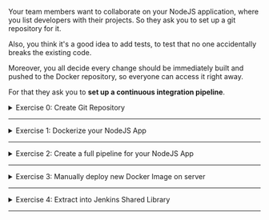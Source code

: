 Your team members want to collaborate on your NodeJS application, where you list developers with their projects. So they ask you to set up a git repository for it.

Also, you think it's a good idea to add tests, to test that no one accidentally breaks the existing code.

Moreover, you all decide every change should be immediately built and pushed to the Docker repository, so everyone can access it right away.

For that they ask you to **set up a continuous integration pipeline**.

<details>
<summary>Exercise 0: Create Git Repository</summary>
<br />

**Tasks:**

- clone the git repository `https://gitlab.com/devops-bootcamp3/node-project.git`
- create your own project/git repo from it

**Steps to solve the tasks:**

```sh
git clone https://gitlab.com/devops-bootcamp3/node-project.git
cd node-project

# remove remote repo reference
rm -rf .git
# create your own local repository and commit its content
cd ..
git init 
git add .
git commit -m "Initial commit"

# create git repository on GitHub push your newly created local repository to it
git remote add origin git@github.com:fsiegrist/devops-bootcamp-08-jenkins.git
# rename master branch of original Gitlab repository to main (default on GitHub)
git branch -M main
# push your newly created local repository to it
git push -u origin main
```

</details>

******

<details>
<summary>Exercise 1: Dockerize your NodeJS App</summary>
<br />

**Tasks:**

Configure your application to be built as a Docker image.
- Dockerize your NodeJS app

**Steps to solve the tasks:**

</details>

******

<details>
<summary>Exercise 2: Create a full pipeline for your NodeJS App</summary>
<br />

**Tasks:**

You want the following steps to be included in your pipeline:
- Increment version\
  The application's version and docker image version should be incremented.
- Run tests\
  You want to test the code, to be sure to deploy only working code. When tests fail, the pipeline should abort.
- Build docker image with incremented version
- Push to Docker repository
- Commit to Git\
  The application version increment must be committed and pushed to a remote Git repository.

**Steps to solve the tasks:**

</details>

******

<details>
<summary>Exercise 3: Manually deploy new Docker Image on server</summary>
<br />

**Tasks:**

After the pipeline has run successfully, you:
- Manually deploy the new docker image on the droplet server.

**Steps to solve the tasks:**

</details>

******

<details>
<summary>Exercise 4: Extract into Jenkins Shared Library</summary>
<br />

**Tasks:**

A colleague from another project tells you, they are building a similar Jenkins pipeline and they could use some of your logic. So you suggest creating a Jenkins Shared Library to make your Jenkinsfile code reusable and shareable.

Therefore, you do the following:
- Extract all logic into Jenkins-shared-library with parameters and reference it in Jenkinsfile.

**Steps to solve the tasks:**

</details>

******
